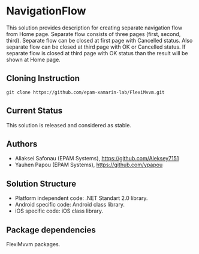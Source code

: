 # NavigationFlow
This solution provides description for creating separate navigation flow from Home page.
Separate flow consists of three pages (first, second, third).
Separate flow can be closed at first page with Cancelled status. Also separate flow can be closed at third page with OK or Cancelled status.
If separate flow is closed at third page with OK status than the result will be shown at Home page.

## Cloning Instruction
```
git clone https://github.com/epam-xamarin-lab/FlexiMvvm.git
```

## Current Status
This solution is released and considered as stable.

## Authors
* Aliaksei Safonau (EPAM Systems), https://github.com/Aleksey7151
* Yauhen Papou (EPAM Systems), https://github.com/ypapou

## Solution Structure
* Platform independent code: .NET Standart 2.0 library.
* Android specific code: Android class library.
* iOS specific code: iOS class library.

## Package dependencies
FlexiMvvm packages.

